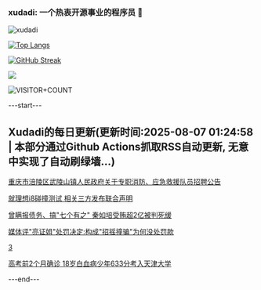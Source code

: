 ### xudadi: 一个热衷开源事业的程序员 👋

![xudadi](https://github-readme-stats-git-masterorgs-github-readme-stats-team.vercel.app/api?username=xudadi)

[![Top Langs](https://github-readme-stats.vercel.app/api/top-langs/?username=xudadi)](https://github.com/anuraghazra/github-readme-stats)

[![GitHub Streak](https://streak-stats.demolab.com?user=xudadi&locale=zh_Hans)](https://git.io/streak-stats)

![](https://raw.githubusercontent.com/xudadi/xudadi/main/assets/github-contribution-grid-snake.svg)

![VISITOR+COUNT](https://komarev.com/ghpvc/?username=xudadi&label=VISITOR+COUNT)


---start---

## Xudadi的每日更新(更新时间:2025-08-07 01:24:58 | 本部分通过Github Actions抓取RSS自动更新, 无意中实现了自动刷绿墙...)

[重庆市涪陵区武陵山镇人民政府关于专职消防、应急救援队员招聘公告](https://www.gongkaoleida.com/article/2552190)

[就理想i8碰撞测试 相关三方发布联合声明](https://m.163.com/news/article/K6A6IJST0534A4SC.html)

[曾瞒报债务、搞"七个有之" 秦如培受贿超2亿被判死缓](https://m.163.com/news/article/K6A54DK7051492T3.html)

[媒体评"亮证姐"处罚决定:构成"招摇撞骗"为何没处罚款](https://m.163.com/news/article/K69RO1A30514R9P4.html)

[3](https://m.163.com/touch/news/sub/domestic)

[高考前2个月确诊 18岁白血病少年633分考入天津大学](https://m.163.com/news/article/K69PP5DV0530JPVV.html)

---end---
